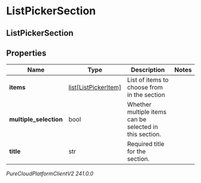 # ListPickerSection

## ListPickerSection

## Properties

|Name | Type | Description | Notes|
|------------ | ------------- | ------------- | -------------|
| **items** | [list[ListPickerItem]](ListPickerItem) | List of items to choose from in the section | |
| **multiple_selection** | bool | Whether multiple items can be selected in this section. | |
| **title** | str | Required title for the section. | |



_PureCloudPlatformClientV2 241.0.0_
